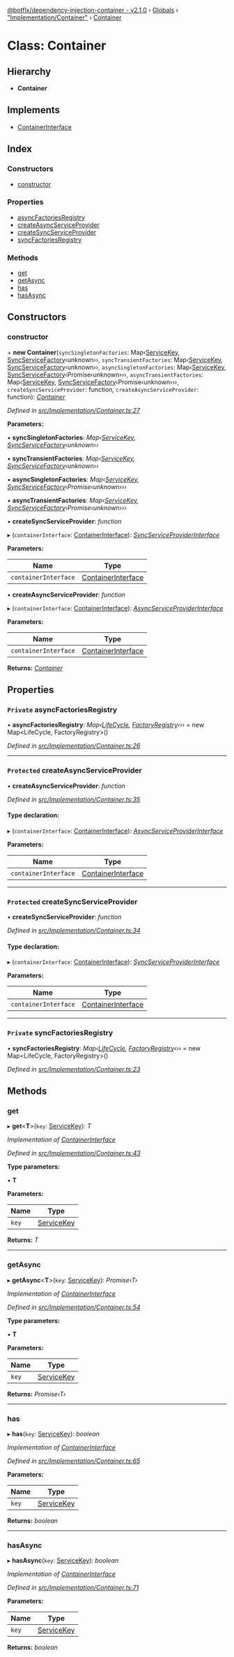 [@botflx/dependency-injection-container - v2.1.0](../README.md) › [Globals](../globals.md) › ["Implementation/Container"](../modules/_implementation_container_.md) › [Container](_implementation_container_.container.md)

# Class: Container

## Hierarchy

* **Container**

## Implements

* [ContainerInterface](../interfaces/_interfaces_.containerinterface.md)

## Index

### Constructors

* [constructor](_implementation_container_.container.md#constructor)

### Properties

* [asyncFactoriesRegistry](_implementation_container_.container.md#private-asyncfactoriesregistry)
* [createAsyncServiceProvider](_implementation_container_.container.md#protected-createasyncserviceprovider)
* [createSyncServiceProvider](_implementation_container_.container.md#protected-createsyncserviceprovider)
* [syncFactoriesRegistry](_implementation_container_.container.md#private-syncfactoriesregistry)

### Methods

* [get](_implementation_container_.container.md#get)
* [getAsync](_implementation_container_.container.md#getasync)
* [has](_implementation_container_.container.md#has)
* [hasAsync](_implementation_container_.container.md#hasasync)

## Constructors

###  constructor

\+ **new Container**(`syncSingletonFactories`: Map‹[ServiceKey](../modules/_interfaces_.md#servicekey), [SyncServiceFactory](../modules/_interfaces_.md#syncservicefactory)‹unknown››, `syncTransientFactories`: Map‹[ServiceKey](../modules/_interfaces_.md#servicekey), [SyncServiceFactory](../modules/_interfaces_.md#syncservicefactory)‹unknown››, `asyncSingletonFactories`: Map‹[ServiceKey](../modules/_interfaces_.md#servicekey), [SyncServiceFactory](../modules/_interfaces_.md#syncservicefactory)‹Promise‹unknown›››, `asyncTransientFactories`: Map‹[ServiceKey](../modules/_interfaces_.md#servicekey), [SyncServiceFactory](../modules/_interfaces_.md#syncservicefactory)‹Promise‹unknown›››, `createSyncServiceProvider`: function, `createAsyncServiceProvider`: function): *[Container](_implementation_container_.container.md)*

*Defined in [src/Implementation/Container.ts:27](https://github.com/botflux/dependency-injection-container/blob/e8a6c87/packages/DIContainer/src/Implementation/Container.ts#L27)*

**Parameters:**

▪ **syncSingletonFactories**: *Map‹[ServiceKey](../modules/_interfaces_.md#servicekey), [SyncServiceFactory](../modules/_interfaces_.md#syncservicefactory)‹unknown››*

▪ **syncTransientFactories**: *Map‹[ServiceKey](../modules/_interfaces_.md#servicekey), [SyncServiceFactory](../modules/_interfaces_.md#syncservicefactory)‹unknown››*

▪ **asyncSingletonFactories**: *Map‹[ServiceKey](../modules/_interfaces_.md#servicekey), [SyncServiceFactory](../modules/_interfaces_.md#syncservicefactory)‹Promise‹unknown›››*

▪ **asyncTransientFactories**: *Map‹[ServiceKey](../modules/_interfaces_.md#servicekey), [SyncServiceFactory](../modules/_interfaces_.md#syncservicefactory)‹Promise‹unknown›››*

▪ **createSyncServiceProvider**: *function*

▸ (`containerInterface`: [ContainerInterface](../interfaces/_interfaces_.containerinterface.md)): *[SyncServiceProviderInterface](../interfaces/_interfaces_.syncserviceproviderinterface.md)*

**Parameters:**

Name | Type |
------ | ------ |
`containerInterface` | [ContainerInterface](../interfaces/_interfaces_.containerinterface.md) |

▪ **createAsyncServiceProvider**: *function*

▸ (`containerInterface`: [ContainerInterface](../interfaces/_interfaces_.containerinterface.md)): *[AsyncServiceProviderInterface](../interfaces/_interfaces_.asyncserviceproviderinterface.md)*

**Parameters:**

Name | Type |
------ | ------ |
`containerInterface` | [ContainerInterface](../interfaces/_interfaces_.containerinterface.md) |

**Returns:** *[Container](_implementation_container_.container.md)*

## Properties

### `Private` asyncFactoriesRegistry

• **asyncFactoriesRegistry**: *Map‹[LifeCycle](../enums/_interfaces_.lifecycle.md), [FactoryRegistry](_implementation_factoryregistry_.factoryregistry.md)‹››* = 
        new Map<LifeCycle, FactoryRegistry>()

*Defined in [src/Implementation/Container.ts:26](https://github.com/botflux/dependency-injection-container/blob/e8a6c87/packages/DIContainer/src/Implementation/Container.ts#L26)*

___

### `Protected` createAsyncServiceProvider

• **createAsyncServiceProvider**: *function*

*Defined in [src/Implementation/Container.ts:35](https://github.com/botflux/dependency-injection-container/blob/e8a6c87/packages/DIContainer/src/Implementation/Container.ts#L35)*

#### Type declaration:

▸ (`containerInterface`: [ContainerInterface](../interfaces/_interfaces_.containerinterface.md)): *[AsyncServiceProviderInterface](../interfaces/_interfaces_.asyncserviceproviderinterface.md)*

**Parameters:**

Name | Type |
------ | ------ |
`containerInterface` | [ContainerInterface](../interfaces/_interfaces_.containerinterface.md) |

___

### `Protected` createSyncServiceProvider

• **createSyncServiceProvider**: *function*

*Defined in [src/Implementation/Container.ts:34](https://github.com/botflux/dependency-injection-container/blob/e8a6c87/packages/DIContainer/src/Implementation/Container.ts#L34)*

#### Type declaration:

▸ (`containerInterface`: [ContainerInterface](../interfaces/_interfaces_.containerinterface.md)): *[SyncServiceProviderInterface](../interfaces/_interfaces_.syncserviceproviderinterface.md)*

**Parameters:**

Name | Type |
------ | ------ |
`containerInterface` | [ContainerInterface](../interfaces/_interfaces_.containerinterface.md) |

___

### `Private` syncFactoriesRegistry

• **syncFactoriesRegistry**: *Map‹[LifeCycle](../enums/_interfaces_.lifecycle.md), [FactoryRegistry](_implementation_factoryregistry_.factoryregistry.md)‹››* = 
        new Map<LifeCycle, FactoryRegistry>()

*Defined in [src/Implementation/Container.ts:23](https://github.com/botflux/dependency-injection-container/blob/e8a6c87/packages/DIContainer/src/Implementation/Container.ts#L23)*

## Methods

###  get

▸ **get**<**T**>(`key`: [ServiceKey](../modules/_interfaces_.md#servicekey)): *T*

*Implementation of [ContainerInterface](../interfaces/_interfaces_.containerinterface.md)*

*Defined in [src/Implementation/Container.ts:43](https://github.com/botflux/dependency-injection-container/blob/e8a6c87/packages/DIContainer/src/Implementation/Container.ts#L43)*

**Type parameters:**

▪ **T**

**Parameters:**

Name | Type |
------ | ------ |
`key` | [ServiceKey](../modules/_interfaces_.md#servicekey) |

**Returns:** *T*

___

###  getAsync

▸ **getAsync**<**T**>(`key`: [ServiceKey](../modules/_interfaces_.md#servicekey)): *Promise‹T›*

*Implementation of [ContainerInterface](../interfaces/_interfaces_.containerinterface.md)*

*Defined in [src/Implementation/Container.ts:54](https://github.com/botflux/dependency-injection-container/blob/e8a6c87/packages/DIContainer/src/Implementation/Container.ts#L54)*

**Type parameters:**

▪ **T**

**Parameters:**

Name | Type |
------ | ------ |
`key` | [ServiceKey](../modules/_interfaces_.md#servicekey) |

**Returns:** *Promise‹T›*

___

###  has

▸ **has**(`key`: [ServiceKey](../modules/_interfaces_.md#servicekey)): *boolean*

*Implementation of [ContainerInterface](../interfaces/_interfaces_.containerinterface.md)*

*Defined in [src/Implementation/Container.ts:65](https://github.com/botflux/dependency-injection-container/blob/e8a6c87/packages/DIContainer/src/Implementation/Container.ts#L65)*

**Parameters:**

Name | Type |
------ | ------ |
`key` | [ServiceKey](../modules/_interfaces_.md#servicekey) |

**Returns:** *boolean*

___

###  hasAsync

▸ **hasAsync**(`key`: [ServiceKey](../modules/_interfaces_.md#servicekey)): *boolean*

*Implementation of [ContainerInterface](../interfaces/_interfaces_.containerinterface.md)*

*Defined in [src/Implementation/Container.ts:71](https://github.com/botflux/dependency-injection-container/blob/e8a6c87/packages/DIContainer/src/Implementation/Container.ts#L71)*

**Parameters:**

Name | Type |
------ | ------ |
`key` | [ServiceKey](../modules/_interfaces_.md#servicekey) |

**Returns:** *boolean*
